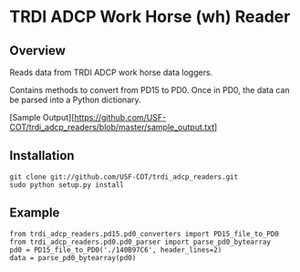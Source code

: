 TRDI ADCP Work Horse (wh) Reader
=================

## Overview ##

Reads data from TRDI ADCP work horse data loggers.

Contains methods to convert from PD15 to PD0.  Once in PD0, the data can be parsed into a Python dictionary.

[Sample Output][https://github.com/USF-COT/trdi_adcp_readers/blob/master/sample_output.txt]

## Installation ##

    git clone git://github.com/USF-COT/trdi_adcp_readers.git
    sudo python setup.py install

## Example ##

    from trdi_adcp_readers.pd15.pd0_converters import PD15_file_to_PD0
    from trdi_adcp_readers.pd0.pd0_parser import parse_pd0_bytearray
    pd0 = PD15_file_to_PD0('./140B97C6', header_lines=2)
    data = parse_pd0_bytearray(pd0)

